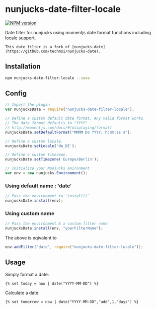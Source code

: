 # nunjucks-date-filter-locale

[![NPM version](https://badge.fury.io/js/nunjucks-date-filter-locale.svg)](http://badge.fury.io/js/nunjucks-date-filter-locale)

Date filter for nunjucks using momentjs date format functions including locale support.

	This date filter is a fork of [nunjucks-date](https://github.com/techmsi/nunjucks-date).


## Installation

```bash
npm nunjucks-date-filter-locale --save
```

## Config

```js
// Import the plugin
var nunjucksDate = require("nunjucks-date-filter-locale");

// Define a custom default date format. Any valid format works.
// The date format defaults to "YYYY"
// http://momentjs.com/docs/#/displaying/format/
nunjucksDate.setDefaultFormat("MMMM Do YYYY, h:mm:ss a");

// Define a custom locale.
nunjucksDate.setLocale('de_DE');

// Define a custom timezone.
nunjucksDate.setTimezone('Europe/Berlin');

// Initialize your Nunjucks enironment
var env = new nunjucks.Environment();
```

### Using default name : 'date'

```js
// Pass the environment to `install()`
nunjucksDate.install(env);
```

### Using custom name

```js
// Pass the environment & a custom filter name
nunjucksDate.install(env, "yourFilterName");
```

The above is eqivalent to

```js
env.addFilter("date", require("nunjucks-date-filter-locale"));
```

## Usage


Simply format a date:

```nunjucks
{% set today = now | date("YYYY-MM-DD") %}
```

Calculate a date:

```nunjucks
{% set tomorrow = now | date("YYYY-MM-DD","add",1,"days") %}
```